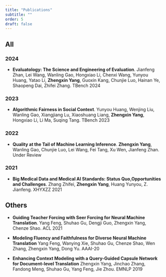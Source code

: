 ```yaml
---
title: "Publications"
subtitle: ""
order: 5
draft: false
---
```


## All
### 2024
- **Evaluatology: The Science and Engineering of Evaluation**.
Jianfeng Zhan, Lei Wang, Wanling Gao, Hongxiao Li, Chenxi Wang, Yunyou Huang, Yatao Li, **Zhengxin Yang**, Guoxin Kang, Chunjie Luo, Hainan Ye, Shaopeng Dai, Zhifei Zhang.
TBench 2024

### 2023
- **Algorithmic Fairness in Social Context**.
Yunyou Huang, Wenjing Liu, Wanling Gao, Xiangjiang Lu, Xiaoshuang Liang, **Zhengxin Yang**, Hongxiao Li, Li Ma, Suqing Tang.
TBench 2023

### 2022
- **Quality at the Tail of Machine Learning Inference**.
**Zhengxin Yang**, Wanling Gao, Chunjie Luo, Lei Wang, Fei Tang, Xu Wen, Jianfeng Zhan.
Under Review

### 2021
- **Big Medical Data and Medical AI Standards: Status Quo,Opportunities and Challenges**.
Zhang Zhifei, **Zhengxin Yang**, Huang Yunyou, Z. Jianfeng.
XHYXZZ 2021

## Others
- **Guiding Teacher Forcing with Seer Forcing for Neural Machine Translation**.
Yang Feng, Shuhao Gu, Dengji Guo, Zhengxin Yang, Chenze Shao.
ACL 2021

- **Modeling Fluency and Faithfulness for Diverse Neural Machine Translation**
Yang Feng, Wanying Xie, Shuhao Gu, Chenze Shao, Wen Zhang, Zhengxin Yang, Dong Yu.
AAAI-20

- **Enhancing Context Modeling with a Query-Guided Capsule Network for Document-level Translation**
Zhengxin Yang, Jinchao Zhang, Fandong Meng, Shuhao Gu, Yang Feng, Jie Zhou.
EMNLP 2019

